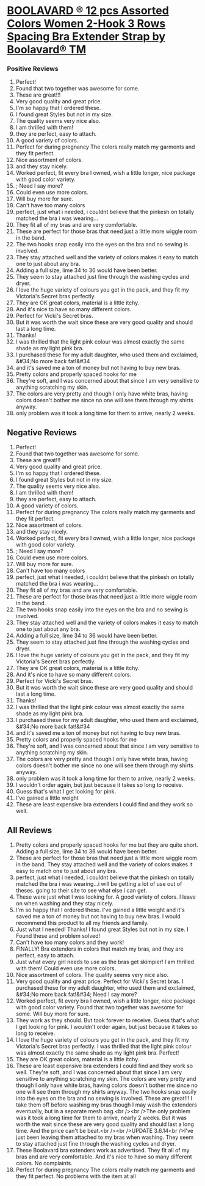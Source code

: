 # [BOOLAVARD ® 12 pcs Assorted Colors Women 2-Hook 3 Rows Spacing Bra Extender Strap by Boolavard® TM](https://products.checkmycream.com/products/BOOLAVARD-(r)-12-pcs-Assorted-Colors-Women-2-Hook-3-Rows-Spacing-Bra-Extender-Strap-by-Boolavard(r)-TM.html)

### Positive Reviews

<ol>
      <li>Perfect!</li>
      <li>Found that two together was awesome for some.</li>
      <li>These are great!!!  </li>
      <li>Very good quality and great price.  </li>
      <li>I&#x27;m so happy that I ordered these.  </li>
      <li>I found great Styles but not in my size.</li>
      <li>The quality seems very nice also.</li>
      <li>I am thrilled with them!  </li>
      <li>they are perfect, easy to attach.</li>
      <li>A good variety of colors.  </li>
      <li>Perfect for during pregnancy The colors really match my garments and they fit perfect.</li>
      <li>Nice assortment of colors.</li>
      <li>and they stay nicely.</li>
      <li>Worked perfect, fit every bra I owned, wish a little longer, nice package with good color variety.</li>
      <li>;  Need I say more?</li>
      <li>Could even use more colors.</li>
      <li>Will buy more for sure.</li>
      <li>Can&#x27;t have too many colors</li>
      <li>perfect, just what i needed, i couldnt believe that the pinkesh on totally matched the bra i was wearing...</li>
      <li>They fit all of my bras and are very comfortable.</li>
      <li>These are perfect for those bras that need just a little more wiggle room in the band.</li>
      <li>The two hooks snap easily into the eyes on the bra and no sewing is involved.  </li>
      <li>They stay attached well and the variety of colors makes it easy to match one to just about any bra.</li>
      <li>Adding a full size, lime 34 to 36 would have been better.</li>
      <li>They seem to stay attached just fine through the washing cycles and dryer.</li>
      <li>I love the huge variety of colours you get in the pack, and they fit my Victoria&#x27;s Secret bras perfectly.</li>
      <li>They are OK great colors, material is a little itchy.</li>
      <li>And it&#x27;s nice to have so many different colors.</li>
      <li>Perfect for Vicki&#x27;s Secret bras.</li>
      <li>But it was worth the wait since these are very good quality and should last a long time.  </li>
      <li>Thanks!</li>
      <li>I was thrilled that the light pink colour was almost exactly the same shade as my light pink bra.</li>
      <li>I purchased these for my adult daughter, who used them and exclaimed, &amp;#34;No more back fat!&amp;#34</li>
      <li>and it&#x27;s saved me a ton of money but not having to buy new bras.  </li>
      <li>Pretty colors and properly spaced hooks for me</li>
      <li>They&#x27;re soft, and I was concerned about that since I am very sensitive to anything scratching my skin.  </li>
      <li>The colors are very pretty and though I only have white bras, having colors doesn&#x27;t bother me since no one will see them through my shirts anyway.  </li>
      <li>only problem was it took a long time for them to arrive, nearly 2 weeks.  </li>
</ol>


<h2>Negative Reviews</h2>
<ol>
<li> Perfect!</li>
<li> Found that two together was awesome for some.</li>
<li> These are great!!!  </li>
<li> Very good quality and great price.  </li>
<li> I&#x27;m so happy that I ordered these.  </li>
<li> I found great Styles but not in my size.</li>
<li> The quality seems very nice also.</li>
<li> I am thrilled with them!  </li>
<li> they are perfect, easy to attach.</li>
<li> A good variety of colors.  </li>
<li> Perfect for during pregnancy The colors really match my garments and they fit perfect.</li>
<li> Nice assortment of colors.</li>
<li> and they stay nicely.</li>
<li> Worked perfect, fit every bra I owned, wish a little longer, nice package with good color variety.</li>
<li> ;  Need I say more?</li>
<li> Could even use more colors.</li>
<li> Will buy more for sure.</li>
<li> Can&#x27;t have too many colors</li>
<li> perfect, just what i needed, i couldnt believe that the pinkesh on totally matched the bra i was wearing...</li>
<li> They fit all of my bras and are very comfortable.</li>
<li> These are perfect for those bras that need just a little more wiggle room in the band.</li>
<li> The two hooks snap easily into the eyes on the bra and no sewing is involved.  </li>
<li> They stay attached well and the variety of colors makes it easy to match one to just about any bra.</li>
<li> Adding a full size, lime 34 to 36 would have been better.</li>
<li> They seem to stay attached just fine through the washing cycles and dryer.</li>
<li> I love the huge variety of colours you get in the pack, and they fit my Victoria&#x27;s Secret bras perfectly.</li>
<li> They are OK great colors, material is a little itchy.</li>
<li> And it&#x27;s nice to have so many different colors.</li>
<li> Perfect for Vicki&#x27;s Secret bras.</li>
<li> But it was worth the wait since these are very good quality and should last a long time.  </li>
<li> Thanks!</li>
<li> I was thrilled that the light pink colour was almost exactly the same shade as my light pink bra.</li>
<li> I purchased these for my adult daughter, who used them and exclaimed, &amp;#34;No more back fat!&amp;#34</li>
<li> and it&#x27;s saved me a ton of money but not having to buy new bras.  </li>
<li> Pretty colors and properly spaced hooks for me</li>
<li> They&#x27;re soft, and I was concerned about that since I am very sensitive to anything scratching my skin.  </li>
<li> The colors are very pretty and though I only have white bras, having colors doesn&#x27;t bother me since no one will see them through my shirts anyway.  </li>
<li> only problem was it took a long time for them to arrive, nearly 2 weeks.  </li>
<li> I wouldn&#x27;t order again, but just because it takes so long to receive.</li>
<li> Guess that&#x27;s what I get looking for pink.  </li>
<li> I&#x27;ve gained a little weight</li>
<li> These are least expensive bra extenders I could find and they work so well.  </li>
</ol>

<h2>All Reviews</h2>

<ol>
    <li> Pretty colors and properly spaced hooks for me but they are quite short. Adding a full size, lime 34 to 36 would have been better.</li>
    <li> These are perfect for those bras that need just a little more wiggle room in the band. They stay attached well and the variety of colors makes it easy to match one to just about any bra.</li>
    <li> perfect, just what i needed, i couldnt believe that the pinkesh on totally matched the bra i was wearing...i will be getting a lot of use out of theses. going to their site to see what else i can get.</li>
    <li> These were just what I was looking for.  A good variety of colors.  I leave on when washing and they stay nicely.</li>
    <li> I&#x27;m so happy that I ordered these.  I&#x27;ve gained a little weight and it&#x27;s saved me a ton of money but not having to buy new bras.  I would recommend this product to all my friends and family.</li>
    <li> Just what I needed! Thanks! I found great Styles but not in my size. I Found these and problem solved!</li>
    <li> Can&#x27;t have too many colors and they work!</li>
    <li> FINALLY! Bra extenders in colors that match my bras, and they are perfect, easy to attach.</li>
    <li> Just what every girl needs to use as the bras get skimpier!  I am thrilled with them!  Could even use more colors.</li>
    <li> Nice assortment of colors. The quality seems very nice also.</li>
    <li> Very good quality and great price.  Perfect for Vicki&#x27;s Secret bras. I purchased these for my adult daughter, who used them and exclaimed, &amp;#34;No more back fat!&amp;#34;  Need I say more?</li>
    <li> Worked perfect, fit every bra I owned, wish a little longer, nice package with good color variety. Found that two together was awesome for some. Will buy more for sure.</li>
    <li> They work as they should. But took forever to receive. Guess that&#x27;s what I get looking for pink.  I wouldn&#x27;t order again, but just because it takes so long to receive.</li>
    <li> I love the huge variety of colours you get in the pack, and they fit my Victoria&#x27;s Secret bras perfectly. I was thrilled that the light pink colour was almost exactly the same shade as my light pink bra. Perfect!</li>
    <li> They are OK great colors, material is a little itchy.</li>
    <li> These are least expensive bra extenders I could find and they work so well.  They&#x27;re soft, and I was concerned about that since I am very sensitive to anything scratching my skin.  The colors are very pretty and though I only have white bras, having colors doesn&#x27;t bother me since no one will see them through my shirts anyway.  The two hooks snap easily into the eyes on the bra and no sewing is involved.  These are great!!!  I take them off before washing my bras though I may wash the extenders eventually, but in a separate mesh bag.&lt;br /&gt;&lt;br /&gt;The only problem was it took a long time for them to arrive, nearly 2 weeks.  But it was worth the wait since these are very good quality and should last a long time.  And the price can&#x27;t be beat.&lt;br /&gt;&lt;br /&gt;UPDATE 3.6.14&lt;br /&gt;I&#x27;ve just been leaving them attached to my bras when washing.  They seem to stay attached just fine through the washing cycles and dryer.</li>
    <li> These Boolavard bra extenders work as advertised. They fit all of my bras and are very comfortable. And it&#x27;s nice to have so many different colors. No complaints.</li>
    <li> Perfect for during pregnancy The colors really match my garments and they fit perfect. No problems with the item at all</li>
</ol>




